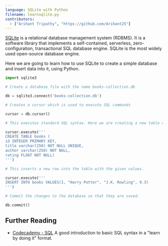 ```yaml
---
language: SQLite with Python
filename: learnsqlite.py
contributors:
  - ["Arihant Tripathy", "https://github.com/Arihant25"]
---
```


[SQLite](https://sqlite.org) is a relational database management system (RDBMS). It is a software library that implements a self-contained, serverless, zero-configuration,
transactional SQL database engine. SQLite is the most widely used open-source database engine.


Here we are going to learn how to use SQLite to create a simple database and insert data into it, using Python.


```python
import sqlite3

# Create a database file with the name books-collection.db

db = sqlite3.connect('books-collection.db')

# Creates a cursor which is used to execute SQL commands

cursor = db.cursor()

# This executes standard SQL syntax. Here we are creating a new table called books.

cursor.execute('''
CREATE TABLE books (
id INTEGER PRIMARY KEY,
title varchar(250) NOT NULL UNIQUE,
author varchar(250) NOT NULL,
rating FLOAT NOT NULL)
''')

# This inserts a new row into the table with the given values.

cursor.execute('''
INSERT INTO books VALUES(1, "Harry Potter", "J.K. Rowling", 9.3)
''')

# Commit the changes to the database so that they are saved.

db.commit()
```

## Further Reading

* [Codecademy - SQL](https://www.codecademy.com/learn/learn-sql) A good introduction to basic SQL syntax in a "learn by doing it" format.
